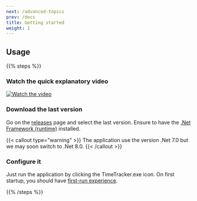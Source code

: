 ```yaml
---
next: /advanced-topics
prev: /docs
title: Getting started
weight: 1
---
```


## Usage

{{% steps %}}

### Watch the quick explanatory video

[![Watch the video](../../media/main-ui.png)](https://www.youtube.com/watch?v=dQw4w9WgXcQ)

### Download the last version

Go on the [releases](https://github.com/lgmorand/TimeTrackerProject/releases) page and select the last version. Ensure to have the [.Net Framework (runtime)](https://dotnet.microsoft.com/en-us/download/visual-studio-sdks?cid=getdotnetsdk) installed.

{{< callout type="warning" >}}
 The application use the version .Net 7.0 but we may soon switch to .Net 8.0.
{{< /callout >}}

### Configure it

Just run the application by clicking the TimeTracker.exe icon. On first startup, you should have [first-run experience](../advanced-topics/first-run/).

{{% /steps %}}
